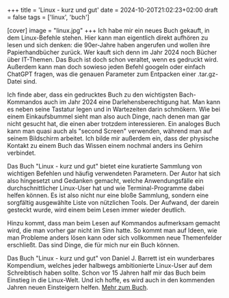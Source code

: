 +++
title = 'Linux - kurz und gut'
date = 2024-10-20T21:02:23+02:00
draft = false
tags = ['linux', 'buch']

[cover]
image = "linux.jpg"
+++
Ich habe mir ein neues Buch gekauft, in dem Linux-Befehle stehen. Hier kann man eigentlich direkt aufhören zu lesen und sich denken: die 90er-Jahre haben angerufen und wollen ihre Papierhandbücher zurück. Wer kauft sich denn im Jahr 2024 noch Bücher über IT-Themen. Das Buch ist doch schon veraltet, wenn es gedruckt wird.
Außerdem kann man doch sowieso jeden Befehl googeln oder einfach ChatGPT fragen, was die genauen Parameter zum Entpacken einer .tar.gz-Datei sind.

Ich finde aber, dass ein gedrucktes Buch zu den wichtigsten Bach-Kommandos auch im Jahr 2024 eine Darlehensberechtigung hat. Man kann es neben seine Tastatur legen und in Wartezeiten darin schmökern. Wie bei einem Einkaufsbummel sieht man also auch Dinge, nach denen man gar nicht gesucht hat, die einen aber trotzdem interessieren. Ein analoges Buch kann man quasi auch als "second Screen" verwenden, während man auf seinem Bildschirm arbeitet. Ich bilde mir außerdem ein, dass der physische Kontakt zu einem Buch das Wissen einem nochmal anders ins Gehirn verbindet.

Das Buch "Linux - kurz und gut" bietet eine kuratierte Sammlung von wichtigen Befehlen und häufig verwendeten Parametern. Der Autor hat sich also hingesetzt und Gedanken gemacht, welche Anwendungsfälle ein durchschnittlicher Linux-User hat und wie Terminal-Programme dabei helfen können. Es ist also nicht nur eine bloße Sammlung, sondern eine sorgfältig ausgewählte Liste von nützlichen Tools. Der Aufwand, der darein gesteckt wurde, wird einem beim Lesen immer wieder deutlich.

Hinzu kommt, dass man beim Lesen auf Kommandos aufmerksam gemacht wird, die man vorher gar nicht im Sinn hatte. So kommt man auf Ideen, wie man Probleme anders lösen kann oder sich vollkommen neue Themenfelder erschließt. Das sind Dinge, die für mich nur ein Buch können.

Das Buch "Linux - kurz und gut" von Daniel J. Barrett ist ein wunderbares Kompendium, welches jeder halbwegs ambitionierte Linux-User auf dem Schreibtisch haben sollte. Schon vor 15 Jahren half mir das Buch beim Einstieg in die Linux-Welt. Und ich hoffe, es wird auch in den kommenden Jahren neuen Einsteigern helfen.
[Mehr zum Buch](https://dpunkt.de/produkt/linux-kurz-gut/).